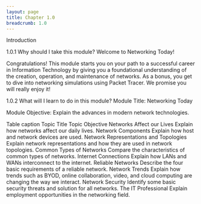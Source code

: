 ```yaml
---
layout: page
title: Chapter 1.0
breadcrumb: 1.0
---
```


Introduction

1.0.1
Why should I take this module?
Welcome to Networking Today!

Congratulations! This module starts you on your path to a successful career in Information Technology by giving you a foundational understanding of the creation, operation, and maintenance of networks. As a bonus, you get to dive into networking simulations using Packet Tracer. We promise you will really enjoy it!


1.0.2
What will I learn to do in this module?
Module Title: Networking Today

Module Objective: Explain the advances in modern network technologies.

Table caption
Topic Title	Topic Objective
Networks Affect our Lives	Explain how networks affect our daily lives.
Network Components	Explain how host and network devices are used.
Network Representations and Topologies	Explain network representations and how they are used in network topologies.
Common Types of Networks	Compare the characteristics of common types of networks.
Internet Connections	Explain how LANs and WANs interconnect to the internet.
Reliable Networks	Describe the four basic requirements of a reliable network.
Network Trends	Explain how trends such as BYOD, online collaboration, video, and cloud computing are changing the way we interact.
Network Security	Identify some basic security threats and solution for all networks.
The IT Professional	Explain employment opportunities in the networking field.

